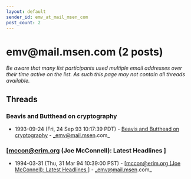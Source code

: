 ```yaml
---
layout: default
sender_id: emv_at_mail_msen_com
post_count: 2
---
```


# emv<span>@</span>mail.msen.com (2 posts)

_Be aware that many list participants used multiple email addresses over their time active on the list. As such this page may not contain all threads available._

## Threads

### Beavis and Butthead on cryptography
+ 1993-09-24 (Fri, 24 Sep 93 10:17:39 PDT) - [Beavis and Butthead on cryptography](/archive/1993/09/9c3f2a13d3f99e013f36b3eb73a441ac9b1e87e22ec380ab33c29c14b218bc45) - _emv@mail.msen.com_

### [mccon@erim.org (Joe McConnell): Latest Headlines ]
+ 1994-03-31 (Thu, 31 Mar 94 10:39:00 PST) - [[mccon@erim.org (Joe McConnell): Latest Headlines ]](/archive/1994/03/aa6cb2b4998f63aed42bfad7554cdb556a870505187d6342f1c4bbc764299eb8) - _emv@mail.msen.com_

